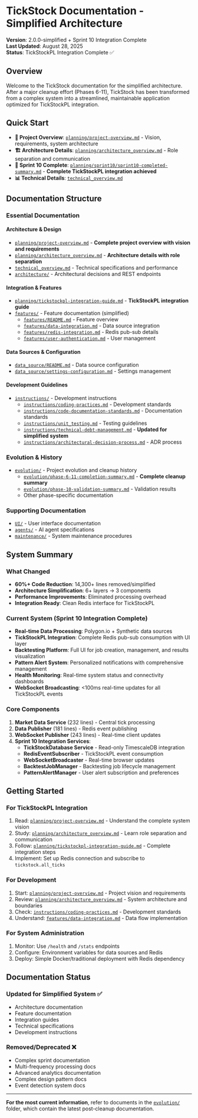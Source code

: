 # TickStock Documentation - Simplified Architecture

**Version**: 2.0.0-simplified + Sprint 10 Integration Complete  
**Last Updated**: August 28, 2025  
**Status**: TickStockPL Integration Complete ✅

## Overview

Welcome to the TickStock documentation for the simplified architecture. After a major cleanup effort (Phases 6-11), TickStock has been transformed from a complex system into a streamlined, maintainable application optimized for TickStockPL integration.

## Quick Start

- **🎯 Project Overview**: [`planning/project-overview.md`](planning/project-overview.md) - Vision, requirements, system architecture
- **🏗️ Architecture Details**: [`planning/architecture_overview.md`](planning/architecture_overview.md) - Role separation and communication  
- **🚀 Sprint 10 Complete**: [`planning/sprint10/sprint10-completed-summary.md`](planning/sprint10/sprint10-completed-summary.md) - **Complete TickStockPL integration achieved**
- **📊 Technical Details**: [`technical_overview.md`](technical_overview.md)

## Documentation Structure

### Essential Documentation

#### Architecture & Design  
- [`planning/project-overview.md`](planning/project-overview.md) - **Complete project overview with vision and requirements**
- [`planning/architecture_overview.md`](planning/architecture_overview.md) - **Architecture details with role separation**
- [`technical_overview.md`](technical_overview.md) - Technical specifications and performance
- [`architecture/`](architecture/) - Architectural decisions and REST endpoints

#### Integration & Features
- [`planning/tickstockpl-integration-guide.md`](planning/tickstockpl-integration-guide.md) - **TickStockPL integration guide**
- [`features/`](features/) - Feature documentation (simplified)
  - [`features/README.md`](features/README.md) - Feature overview
  - [`features/data-integration.md`](features/data-integration.md) - Data source integration
  - [`features/redis-integration.md`](features/redis-integration.md) - Redis pub-sub details
  - [`features/user-authentication.md`](features/user-authentication.md) - User management

#### Data Sources & Configuration
- [`data_source/README.md`](data_source/README.md) - Data source configuration
- [`data_source/settings-configuration.md`](data_source/settings-configuration.md) - Settings management

#### Development Guidelines
- [`instructions/`](instructions/) - Development instructions
  - [`instructions/coding-practices.md`](instructions/coding-practices.md) - Development standards
  - [`instructions/code-documentation-standards.md`](instructions/code-documentation-standards.md) - Documentation standards
  - [`instructions/unit_testing.md`](instructions/unit_testing.md) - Testing guidelines
  - [`instructions/technical-debt-management.md`](instructions/technical-debt-management.md) - **Updated for simplified system**
  - [`instructions/architectural-decision-process.md`](instructions/architectural-decision-process.md) - ADR process

### Evolution & History
- [`evolution/`](evolution/) - Project evolution and cleanup history
  - [`evolution/phase-6-11-completion-summary.md`](evolution/phase-6-11-completion-summary.md) - **Complete cleanup summary**
  - [`evolution/phase-10-validation-summary.md`](evolution/phase-10-validation-summary.md) - Validation results
  - Other phase-specific documentation

### Supporting Documentation
- [`UI/`](UI/) - User interface documentation
- [`agents/`](agents/) - AI agent specifications
- [`maintenance/`](maintenance/) - System maintenance procedures

## System Summary

### What Changed
- **60%+ Code Reduction**: 14,300+ lines removed/simplified
- **Architecture Simplification**: 6+ layers → 3 components
- **Performance Improvements**: Eliminated processing overhead
- **Integration Ready**: Clean Redis interface for TickStockPL

### Current System (Sprint 10 Integration Complete)
- **Real-time Data Processing**: Polygon.io + Synthetic data sources
- **TickStockPL Integration**: Complete Redis pub-sub consumption with UI layer
- **Backtesting Platform**: Full UI for job creation, management, and results visualization  
- **Pattern Alert System**: Personalized notifications with comprehensive management
- **Health Monitoring**: Real-time system status and connectivity dashboards
- **WebSocket Broadcasting**: <100ms real-time updates for all TickStockPL events

### Core Components
1. **Market Data Service** (232 lines) - Central tick processing
2. **Data Publisher** (181 lines) - Redis event publishing  
3. **WebSocket Publisher** (243 lines) - Real-time client updates
4. **Sprint 10 Integration Services**:
   - **TickStockDatabase Service** - Read-only TimescaleDB integration
   - **RedisEventSubscriber** - TickStockPL event consumption
   - **WebSocketBroadcaster** - Real-time browser updates
   - **BacktestJobManager** - Backtesting job lifecycle management
   - **PatternAlertManager** - User alert subscription and preferences

## Getting Started

### For TickStockPL Integration
1. Read: [`planning/project-overview.md`](planning/project-overview.md) - Understand the complete system vision
2. Study: [`planning/architecture_overview.md`](planning/architecture_overview.md) - Learn role separation and communication
3. Follow: [`planning/tickstockpl-integration-guide.md`](planning/tickstockpl-integration-guide.md) - Complete integration steps
4. Implement: Set up Redis connection and subscribe to `tickstock.all_ticks`

### For Development
1. Start: [`planning/project-overview.md`](planning/project-overview.md) - Project vision and requirements
2. Review: [`planning/architecture_overview.md`](planning/architecture_overview.md) - System architecture and boundaries  
3. Check: [`instructions/coding-practices.md`](instructions/coding-practices.md) - Development standards
4. Understand: [`features/data-integration.md`](features/data-integration.md) - Data flow implementation

### For System Administration
1. Monitor: Use `/health` and `/stats` endpoints
2. Configure: Environment variables for data sources and Redis
3. Deploy: Simple Docker/traditional deployment with Redis dependency

## Documentation Status

### Updated for Simplified System ✅
- Architecture documentation
- Feature documentation  
- Integration guides
- Technical specifications
- Development instructions

### Removed/Deprecated ❌
- Complex sprint documentation
- Multi-frequency processing docs
- Advanced analytics documentation
- Complex design pattern docs
- Event detection system docs

---

**For the most current information**, refer to documents in the [`evolution/`](evolution/) folder, which contain the latest post-cleanup documentation.